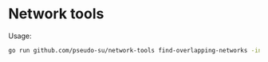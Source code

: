 # Network tools

Usage:
```sh
go run github.com/pseudo-su/network-tools find-overlapping-networks -in=./networks.csv -out=./overlapping-networks.csv
```
